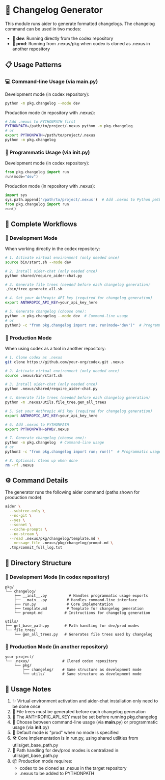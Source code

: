 # 📝 Changelog Generator

This module runs aider to generate formatted changelogs. The changelog command can be used in two modes:
- **🔧 dev**: Running directly from the codex repository
- **🚀 prod**: Running from .nexus/pkg when codex is cloned as .nexus in another repository

## 📋 Usage Patterns

### 💻 Command-line Usage (via __main__.py)

Development mode (in codex repository):
```bash
python -m pkg.changelog --mode dev
```

Production mode (in repository with .nexus):
```bash
# Add .nexus to PYTHONPATH first
PYTHONPATH=/path/to/project/.nexus python -m pkg.changelog
# or
export PYTHONPATH=/path/to/project/.nexus
python -m pkg.changelog
```

### 🔧 Programmatic Usage (via __init__.py)

Development mode (in codex repository):
```python
from pkg.changelog import run
run(mode="dev")
```

Production mode (in repository with .nexus):
```python
import sys
sys.path.append('/path/to/project/.nexus')  # Add .nexus to Python path
from pkg.changelog import run
run()
```

## 🚀 Complete Workflows

### 🔧 Development Mode

When working directly in the codex repository:

```bash
# 1. Activate virtual environment (only needed once)
source bin/start.sh --mode dev

# 2. Install aider-chat (only needed once)
python shared/require_aider-chat.py

# 3. Generate file trees (needed before each changelog generation)
./bin/tree_generate_all.sh

# 4. Set your Anthropic API key (required for changelog generation)
export ANTHROPIC_API_KEY=your_api_key_here

# 5. Generate changelog (choose one):
python -m pkg.changelog --mode dev  # Command-line usage
# or
python3 -c "from pkg.changelog import run; run(mode='dev')"  # Programmatic usage
```

### 🚀 Production Mode

When using codex as a tool in another repository:

```bash
# 1. Clone codex as .nexus
git clone https://github.com/your-org/codex.git .nexus

# 2. Activate virtual environment (only needed once)
source .nexus/bin/start.sh

# 3. Install aider-chat (only needed once)
python .nexus/shared/require_aider-chat.py

# 4. Generate file trees (needed before each changelog generation)
python -m .nexus/utils.file_tree.gen_all_trees

# 5. Set your Anthropic API key (required for changelog generation)
export ANTHROPIC_API_KEY=your_api_key_here

# 6. Add .nexus to PYTHONPATH
export PYTHONPATH=$PWD/.nexus

# 7. Generate changelog (choose one):
python -m pkg.changelog  # Command-line usage
# or
python3 -c "from pkg.changelog import run; run()"  # Programmatic usage

# 8. Optional: Clean up when done
rm -rf .nexus
```

## ⚙️ Command Details

The generator runs the following aider command (paths shown for production mode):

```bash
aider \
  --subtree-only \
  --no-git \
  --yes \
  --sonnet \
  --cache-prompts \
  --no-stream \
  --read .nexus/pkg/changelog/template.md \
  --message-file .nexus/pkg/changelog/prompt.md \
  .tmp/commit_full_log.txt
```

## 📁 Directory Structure

### 🔧 Development Mode (in codex repository)
```
pkg/
└── changelog/
    ├── __init__.py          # Handles programmatic usage exports
    ├── __main__.py         # Handles command-line interface
    ├── run.py              # Core implementation
    ├── template.md         # Template for changelog generation
    └── prompt.md          # Instructions for changelog generation

utils/
├── get_base_path.py       # Path handling for dev/prod modes
└── file_tree/
    └── gen_all_trees.py   # Generates file trees used by changelog
```

### 🚀 Production Mode (in another repository)
```
your-project/
└── .nexus/               # Cloned codex repository
    └── pkg/
        ├── changelog/    # Same structure as development mode
        └── utils/        # Same structure as development mode
```

## 📝 Usage Notes

1. ✨ Virtual environment activation and aider-chat installation only need to be done once
2. 🔄 File trees must be generated before each changelog generation
3. 🔑 The ANTHROPIC_API_KEY must be set before running pkg.changelog
4. 🎯 Choose between command-line usage (via __main__.py) or programmatic usage (via __init__.py)
5. 🚀 Default mode is "prod" when no mode is specified
6. 🛠️ Core implementation is in run.py, using shared utilities from utils/get_base_path.py
7. 🔧 Path handling for dev/prod modes is centralized in utils/get_base_path.py
8. 📦 Production mode requires:
   - codex to be cloned as .nexus in the target repository
   - .nexus to be added to PYTHONPATH
